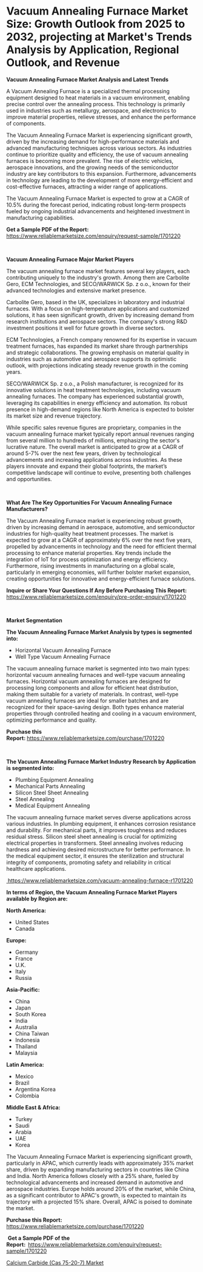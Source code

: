 <p><h1>Vacuum Annealing Furnace Market Size: Growth Outlook from 2025 to 2032, projecting at Market's Trends Analysis by Application, Regional Outlook, and Revenue</h1></p><p><strong>Vacuum Annealing Furnace Market Analysis and Latest Trends</strong></p>
<p><p>A Vacuum Annealing Furnace is a specialized thermal processing equipment designed to heat materials in a vacuum environment, enabling precise control over the annealing process. This technology is primarily used in industries such as metallurgy, aerospace, and electronics to improve material properties, relieve stresses, and enhance the performance of components.</p><p>The Vacuum Annealing Furnace Market is experiencing significant growth, driven by the increasing demand for high-performance materials and advanced manufacturing techniques across various sectors. As industries continue to prioritize quality and efficiency, the use of vacuum annealing furnaces is becoming more prevalent. The rise of electric vehicles, aerospace innovations, and the growing needs of the semiconductor industry are key contributors to this expansion. Furthermore, advancements in technology are leading to the development of more energy-efficient and cost-effective furnaces, attracting a wider range of applications.</p><p>The Vacuum Annealing Furnace Market is expected to grow at a CAGR of 10.5% during the forecast period, indicating robust long-term prospects fueled by ongoing industrial advancements and heightened investment in manufacturing capabilities.</p></p>
<p><strong>Get a Sample PDF of the Report:&nbsp;</strong> <a href="https://www.reliablemarketsize.com/enquiry/request-sample/1701220?utm_campaign=1903&utm_medium=2&utm_source=Github&utm_content=ia&utm_term=09012025&utm_id=vacuum-annealing-furnace">https://www.reliablemarketsize.com/enquiry/request-sample/1701220</a></p>
<p>&nbsp;</p>
<p><strong>Vacuum Annealing Furnace Major Market Players</strong></p>
<p><p>The vacuum annealing furnace market features several key players, each contributing uniquely to the industry's growth. Among them are Carbolite Gero, ECM Technologies, and SECO/WARWICK Sp. z o.o., known for their advanced technologies and extensive market presence.</p><p>Carbolite Gero, based in the UK, specializes in laboratory and industrial furnaces. With a focus on high-temperature applications and customized solutions, it has seen significant growth, driven by increasing demand from research institutions and aerospace sectors. The company's strong R&D investment positions it well for future growth in diverse sectors.</p><p>ECM Technologies, a French company renowned for its expertise in vacuum treatment furnaces, has expanded its market share through partnerships and strategic collaborations. The growing emphasis on material quality in industries such as automotive and aerospace supports its optimistic outlook, with projections indicating steady revenue growth in the coming years.</p><p>SECO/WARWICK Sp. z o.o., a Polish manufacturer, is recognized for its innovative solutions in heat treatment technologies, including vacuum annealing furnaces. The company has experienced substantial growth, leveraging its capabilities in energy efficiency and automation. Its robust presence in high-demand regions like North America is expected to bolster its market size and revenue trajectory.</p><p>While specific sales revenue figures are proprietary, companies in the vacuum annealing furnace market typically report annual revenues ranging from several million to hundreds of millions, emphasizing the sector's lucrative nature. The overall market is anticipated to grow at a CAGR of around 5-7% over the next few years, driven by technological advancements and increasing applications across industries. As these players innovate and expand their global footprints, the market’s competitive landscape will continue to evolve, presenting both challenges and opportunities.</p></p>
<p>&nbsp;</p>
<p><strong>What Are The Key Opportunities For Vacuum Annealing Furnace Manufacturers?</strong></p>
<p><p>The Vacuum Annealing Furnace market is experiencing robust growth, driven by increasing demand in aerospace, automotive, and semiconductor industries for high-quality heat treatment processes. The market is expected to grow at a CAGR of approximately 6% over the next five years, propelled by advancements in technology and the need for efficient thermal processing to enhance material properties. Key trends include the integration of IoT for process optimization and energy efficiency. Furthermore, rising investments in manufacturing on a global scale, particularly in emerging economies, will further bolster market expansion, creating opportunities for innovative and energy-efficient furnace solutions.</p></p>
<p><strong>Inquire or Share Your Questions If Any Before Purchasing This Report:</strong> <a href="https://www.reliablemarketsize.com/enquiry/pre-order-enquiry/1701220?utm_campaign=1903&utm_medium=2&utm_source=Github&utm_content=ia&utm_term=09012025&utm_id=vacuum-annealing-furnace">https://www.reliablemarketsize.com/enquiry/pre-order-enquiry/1701220</a></p>
<p>&nbsp;</p>
<p><strong>Market Segmentation</strong></p>
<p><strong>The Vacuum Annealing Furnace Market Analysis by types is segmented into:</strong></p>
<p><ul><li>Horizontal Vacuum Annealing Furnace</li><li>Well Type Vacuum Annealing Furnace</li></ul></p>
<p><p>The vacuum annealing furnace market is segmented into two main types: horizontal vacuum annealing furnaces and well-type vacuum annealing furnaces. Horizontal vacuum annealing furnaces are designed for processing long components and allow for efficient heat distribution, making them suitable for a variety of materials. In contrast, well-type vacuum annealing furnaces are ideal for smaller batches and are recognized for their space-saving design. Both types enhance material properties through controlled heating and cooling in a vacuum environment, optimizing performance and quality.</p></p>
<p><strong>Purchase this Report:&nbsp;</strong><a href="https://www.reliablemarketsize.com/purchase/1701220?utm_campaign=1903&utm_medium=2&utm_source=Github&utm_content=ia&utm_term=09012025&utm_id=vacuum-annealing-furnace">https://www.reliablemarketsize.com/purchase/1701220</a></p>
<p>&nbsp;</p>
<p><strong>The Vacuum Annealing Furnace Market Industry Research by Application is segmented into:</strong></p>
<p><ul><li>Plumbing Equipment Annealing</li><li>Mechanical Parts Annealing</li><li>Silicon Steel Sheet Annealing</li><li>Steel Annealing</li><li>Medical Equipment Annealing</li></ul></p>
<p><p>The vacuum annealing furnace market serves diverse applications across various industries. In plumbing equipment, it enhances corrosion resistance and durability. For mechanical parts, it improves toughness and reduces residual stress. Silicon steel sheet annealing is crucial for optimizing electrical properties in transformers. Steel annealing involves reducing hardness and achieving desired microstructure for better performance. In the medical equipment sector, it ensures the sterilization and structural integrity of components, promoting safety and reliability in critical healthcare applications.</p></p>
<p><a href="https://www.reliablemarketsize.com/vacuum-annealing-furnace-r1701220?utm_campaign=1903&utm_medium=2&utm_source=Github&utm_content=ia&utm_term=09012025&utm_id=vacuum-annealing-furnace">&nbsp;https://www.reliablemarketsize.com/vacuum-annealing-furnace-r1701220</a></p>
<p><strong>In terms of Region, the Vacuum Annealing Furnace Market Players available by Region are:</strong></p>
<p>
    <p> <strong> North America: </strong>
        <ul>
            <li>United States</li>
            <li>Canada</li>
        </ul>
        </p> 
    <p> <strong> Europe: </strong>
        <ul>
            <li>Germany</li>
            <li>France</li>
            <li>U.K.</li>
            <li>Italy</li>
            <li>Russia</li>
        </ul>
        </p> 
    <p> <strong> Asia-Pacific: </strong>
        <ul>
            <li>China</li>
            <li>Japan</li>
            <li>South Korea</li>
            <li>India</li>
            <li>Australia</li>
            <li>China Taiwan</li>
            <li>Indonesia</li>
            <li>Thailand</li>
            <li>Malaysia</li>
        </ul>
        </p> 
    <p> <strong> Latin America: </strong>
        <ul>
            <li>Mexico</li>
            <li>Brazil</li>
            <li>Argentina Korea</li>
            <li>Colombia</li>
        </ul>
        </p> 
    <p> <strong> Middle East & Africa: </strong>
        <ul>
            <li>Turkey</li>
            <li>Saudi</li>
            <li>Arabia</li>
            <li>UAE</li>
            <li>Korea</li>
        </ul>
    </p>
    </p>
<p><p>The Vacuum Annealing Furnace Market is experiencing significant growth, particularly in APAC, which currently leads with approximately 35% market share, driven by expanding manufacturing sectors in countries like China and India. North America follows closely with a 25% share, fueled by technological advancements and increased demand in automotive and aerospace industries. Europe holds around 20% of the market, while China, as a significant contributor to APAC's growth, is expected to maintain its trajectory with a projected 15% share. Overall, APAC is poised to dominate the market.</p></p>
<p><strong>Purchase this Report: </strong><a href="https://www.reliablemarketsize.com/purchase/1701220?utm_campaign=1903&utm_medium=2&utm_source=Github&utm_content=ia&utm_term=09012025&utm_id=vacuum-annealing-furnace">https://www.reliablemarketsize.com/purchase/1701220</a></p>
<p>&nbsp;<strong>Get a Sample PDF of the Report:&nbsp;&nbsp;</strong><a href="https://www.reliablemarketsize.com/enquiry/request-sample/1701220?utm_campaign=1903&utm_medium=2&utm_source=Github&utm_content=ia&utm_term=09012025&utm_id=vacuum-annealing-furnace">https://www.reliablemarketsize.com/enquiry/request-sample/1701220</a></p>
<p><strong></strong></p>
<p><p><a href="https://github.com/ashepherd82/Market-Research-Report-List-6/blob/main/calcium-carbide-cas-75-20-7-market.md?utm_campaign=1903&utm_medium=2&utm_source=Github&utm_content=ia&utm_term=09012025&utm_id=vacuum-annealing-furnace">Calcium Carbide (Cas 75-20-7) Market</a></p></p>